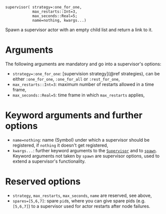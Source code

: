```
supervisor( strategy=:one_for_one, 
            max_restarts::Int=3, 
            max_seconds::Real=5; 
            name=nothing, kwargs...)
```

Spawn a supervisor actor with an empty child list and return a link to it.

# Arguments

The following arguments are mandatory and go into a supervisor's  options:

  * `strategy=:one_for_one`: [supervision strategy](@ref strategies), can be    either `:one_for_one`, `:one_for_all` or `:rest_for_one`,
  * `max_restarts::Int=3`: maximum number of restarts    allowed in a time frame,
  * `max_seconds::Real=5`: time frame in which    `max_restarts` applies,

# Keyword arguments and further options

  * `name=nothing`: name (Symbol) under which a supervisor should   be registered, if `nothing` it doesn't get registered,
  * `kwargs...`: further keyword arguments to the    [`Supervisor`](@ref) and to [`spawn`](@ref). Keyword arguments    not taken by `spawn` are supervisor options, used to extend a    supervisor's functionality.

# Reserved options

  * `strategy`, `max_restarts`, `max_seconds`, `name` are reserved,    see above,
  * `spares=[5,6,7]`: spare `pid`s, where you can give spare pids    (e.g. `[5,6,7]`) to a supervisor used for actor restarts after    node failures.

